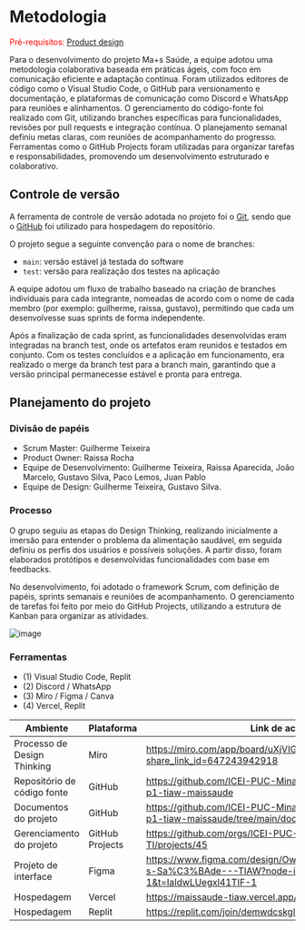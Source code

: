 
# Metodologia

<span style="color:red">Pré-requisitos: <a href="03-Product-design.md"> Product design</a></span>

Para o desenvolvimento do projeto Ma+s Saúde, a equipe adotou uma metodologia colaborativa baseada em práticas ágeis, com foco em comunicação eficiente e adaptação contínua. Foram utilizados editores de código como o Visual Studio Code, o GitHub para versionamento e documentação, e plataformas de comunicação como Discord e WhatsApp para reuniões e alinhamentos. O gerenciamento do código-fonte foi realizado com Git, utilizando branches específicas para funcionalidades, revisões por pull requests e integração contínua. O planejamento semanal definiu metas claras, com reuniões de acompanhamento do progresso. Ferramentas como o GitHub Projects foram utilizadas para organizar tarefas e responsabilidades, promovendo um desenvolvimento estruturado e colaborativo.

## Controle de versão

A ferramenta de controle de versão adotada no projeto foi o [Git](https://git-scm.com/), sendo que o [GitHub](https://github.com) foi utilizado para hospedagem do repositório.

O projeto segue a seguinte convenção para o nome de branches:

- `main`: versão estável já testada do software
- `test`: versão para realização dos testes na aplicação

A equipe adotou um fluxo de trabalho baseado na criação de branches individuais para cada integrante, nomeadas de acordo com o nome de cada membro (por exemplo: guilherme, raissa, gustavo), permitindo que cada um desenvolvesse suas sprints de forma independente.

Após a finalização de cada sprint, as funcionalidades desenvolvidas eram integradas na branch test, onde os artefatos eram reunidos e testados em conjunto. Com os testes concluídos e a aplicação em funcionamento, era realizado o merge da branch test para a branch main, garantindo que a versão principal permanecesse estável e pronta para entrega.

## Planejamento do projeto

###  Divisão de papéis

- Scrum Master: Guilherme Teixeira
- Product Owner: Raissa Rocha
- Equipe de Desenvolvimento: Guilherme Teixeira, Raissa Aparecida, João Marcelo, Gustavo Silva, Paco Lemos, Juan Pablo
- Equipe de Design: Guilherme Teixeira, Gustavo Silva.

### Processo

O grupo seguiu as etapas do Design Thinking, realizando inicialmente a imersão para entender o problema da alimentação saudável, em seguida definiu os perfis dos usuários e possíveis soluções. A partir disso, foram elaborados protótipos e desenvolvidas funcionalidades com base em feedbacks.

No desenvolvimento, foi adotado o framework Scrum, com definição de papéis, sprints semanais e reuniões de acompanhamento. O gerenciamento de tarefas foi feito por meio do GitHub Projects, utilizando a estrutura de Kanban para organizar as atividades.

![image](https://github.com/user-attachments/assets/96b3558b-fe87-44d3-8e13-0474222e55d2)

### Ferramentas
- (1) Visual Studio Code, Replit
- (2) Discord / WhatsApp 
- (3) Miro / Figma / Canva 
- (4) Vercel, Replit

 
| Ambiente                            | Plataforma                         | Link de acesso                       |
|-------------------------------------|------------------------------------|--------------------------------------|
| Processo de Design Thinking         | Miro                               | https://miro.com/app/board/uXjVIGs3KEk=/?share_link_id=647243942918 |
| Repositório de código fonte         | GitHub                             | https://github.com/ICEI-PUC-Minas-PCO-ADS-TI/2025-1-p1-tiaw-maissaude |
| Documentos do projeto               | GitHub                             | https://github.com/ICEI-PUC-Minas-PCO-ADS-TI/2025-1-p1-tiaw-maissaude/tree/main/docs |
| Gerenciamento do projeto            | GitHub Projects                    | https://github.com/orgs/ICEI-PUC-Minas-PCO-ADS-TI/projects/45 |
| Projeto de interface                | Figma                              | https://www.figma.com/design/OwXLerfSa2E3PKo33tk2bl/Ma-s-Sa%C3%BAde---TIAW?node-id=0-1&t=IaIdwLUegxl41TIF-1 |
| Hospedagem                          | Vercel                             | https://maissaude-tiaw.vercel.app/ |
| Hospedagem                          | Replit                             | https://replit.com/join/demwdcskgl-guiftf2007 |

